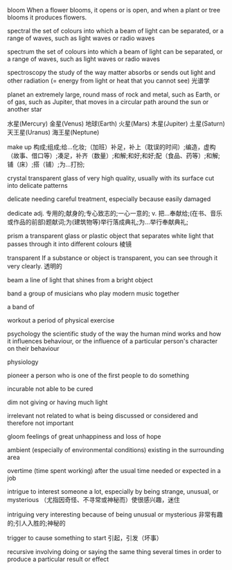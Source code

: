 bloom
When a flower blooms, it opens or is open, and when a plant or tree blooms it produces flowers.

spectral
the set of colours into which a beam of light can be separated, or a range of waves, such as light waves or radio waves

spectrum
the set of colours into which a beam of light can be separated, or a range of waves, such as light waves or radio waves

spectroscopy
the study of the way matter absorbs or sends out light and other radiation (= energy from light or heat that you cannot see)
光谱学

planet
an extremely large, round mass of rock and metal, such as Earth, or of gas, such as Jupiter, that moves in a circular path around the sun or another star

水星(Mercury)
金星(Venus)
地球(Earth)
火星(Mars)
木星(Jupiter)
土星(Saturn)
天王星(Uranus)
海王星(Neptune) 

make up
构成;组成;给…化妆;（加班）补足，补上（耽误的时间）;编造，虚构（故事、借口等）;凑足，补齐（数量）;和解;和好;和好;配（食品、药等）;和解;铺（床）;搭（铺）;为…打扮;

crystal
transparent glass of very high quality, usually with its surface cut into delicate patterns

delicate
needing careful treatment, especially because easily damaged

dedicate
adj.
专用的;献身的;专心致志的;一心一意的;
v.
把…奉献给;(在书、音乐或作品的前部)题献词;为(建筑物等)举行落成典礼;为…举行奉献典礼;

prism
a transparent glass or plastic object that separates white light that passes through it into different colours
棱镜

transparent
If a substance or object is transparent, you can see through it very clearly.
透明的

beam
a line of light that shines from a bright object

band
a group of musicians who play modern music together

a band of

workout
a period of physical exercise

psychology
the scientific study of the way the human mind works and how it influences behaviour, or the influence of a particular person's character on their behaviour

physiology

pioneer
a person who is one of the first people to do something

incurable
not able to be cured

dim
not giving or having much light

irrelevant
not related to what is being discussed or considered and therefore not important

gloom
feelings of great unhappiness and loss of hope

ambient
(especially of environmental conditions) existing in the surrounding area

overtime
(time spent working) after the usual time needed or expected in a job

intrigue
to interest someone a lot, especially by being strange, unusual, or mysterious
（尤指因奇怪、不寻常或神秘而）使很感兴趣，迷住

intriguing
very interesting because of being unusual or mysterious
非常有趣的;引人入胜的;神秘的


trigger
to cause something to start
引起，引发（坏事）

recursive
involving doing or saying the same thing several times in order to produce a particular result or effect


